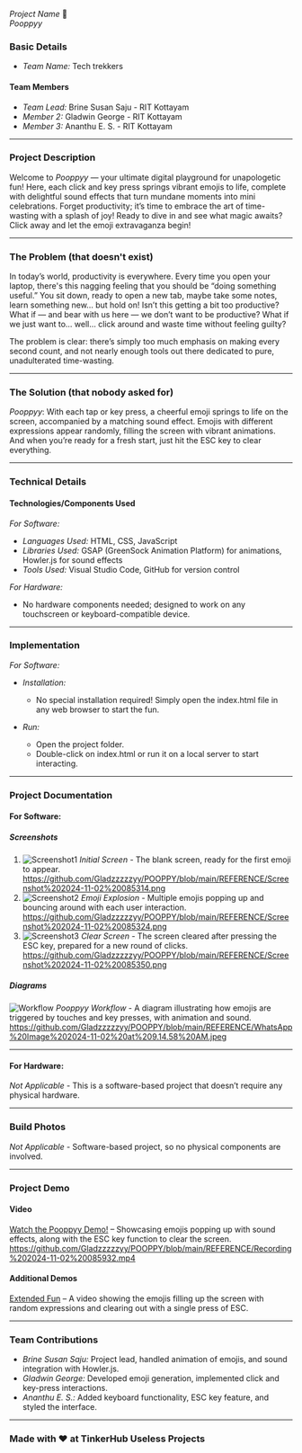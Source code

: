*Project Name* 🎯  
*Pooppyy*

### Basic Details

- *Team Name:* Tech trekkers 

#### Team Members

- *Team Lead:* Brine Susan Saju - RIT Kottayam
- *Member 2:* Gladwin George - RIT Kottayam
- *Member 3:* Ananthu E. S. - RIT Kottayam

---

### Project Description

Welcome to *Pooppyy* — your ultimate digital playground for unapologetic fun! Here, each click and key press springs vibrant emojis to life, complete with delightful sound effects that turn mundane moments into mini celebrations. Forget productivity; it’s time to embrace the art of time-wasting with a splash of joy! Ready to dive in and see what magic awaits? Click away and let the emoji extravaganza begin!

---

### The Problem (that doesn't exist)

In today’s world, productivity is everywhere. Every time you open your laptop, there's this nagging feeling that you should be “doing something useful.” You sit down, ready to open a new tab, maybe take some notes, learn something new... but hold on! Isn’t this getting a bit too productive? What if — and bear with us here — we don’t want to be productive? What if we just want to… well… click around and waste time without feeling guilty?

The problem is clear: there’s simply too much emphasis on making every second count, and not nearly enough tools out there dedicated to pure, unadulterated time-wasting.

---

### The Solution (that nobody asked for)

*Pooppyy*: With each tap or key press, a cheerful emoji springs to life on the screen, accompanied by a matching sound effect. Emojis with different expressions appear randomly, filling the screen with vibrant animations. And when you’re ready for a fresh start, just hit the ESC key to clear everything.

---

### Technical Details

#### Technologies/Components Used

*For Software:*

- *Languages Used:* HTML, CSS, JavaScript
- *Libraries Used:* GSAP (GreenSock Animation Platform) for animations, Howler.js for sound effects
- *Tools Used:* Visual Studio Code, GitHub for version control

*For Hardware:*

- No hardware components needed; designed to work on any touchscreen or keyboard-compatible device.

---

### Implementation

*For Software:*

- *Installation:*
  - No special installation required! Simply open the index.html file in any web browser to start the fun.
  
- *Run:*
  - Open the project folder.
  - Double-click on index.html or run it on a local server to start interacting.

---

### Project Documentation

#### For Software:

##### Screenshots

1. ![Screenshot1](#) *Initial Screen* - The blank screen, ready for the first emoji to appear.
 https://github.com/Gladzzzzzyy/POOPPY/blob/main/REFERENCE/Screenshot%202024-11-02%20085314.png
2. ![Screenshot2](#) *Emoji Explosion* - Multiple emojis popping up and bouncing around with each user interaction.
   https://github.com/Gladzzzzzyy/POOPPY/blob/main/REFERENCE/Screenshot%202024-11-02%20085324.png
3. ![Screenshot3](#) *Clear Screen* - The screen cleared after pressing the ESC key, prepared for a new round of clicks.
   https://github.com/Gladzzzzzyy/POOPPY/blob/main/REFERENCE/Screenshot%202024-11-02%20085350.png

##### Diagrams

![Workflow](#) *Pooppyy Workflow* - A diagram illustrating how emojis are triggered by touches and key presses, with animation and sound.
https://github.com/Gladzzzzzyy/POOPPY/blob/main/REFERENCE/WhatsApp%20Image%202024-11-02%20at%209.14.58%20AM.jpeg

---

#### For Hardware:

*Not Applicable* - This is a software-based project that doesn’t require any physical hardware.

---

### Build Photos

*Not Applicable* - Software-based project, so no physical components are involved.

---

### Project Demo

#### Video

[Watch the Pooppyy Demo!](#) – Showcasing emojis popping up with sound effects, along with the ESC key function to clear the screen.
https://github.com/Gladzzzzzyy/POOPPY/blob/main/REFERENCE/Recording%202024-11-02%20085932.mp4

#### Additional Demos

[Extended Fun](#) – A video showing the emojis filling up the screen with random expressions and clearing out with a single press of ESC.

---

### Team Contributions

- *Brine Susan Saju:* Project lead, handled animation of emojis, and sound integration with Howler.js.
- *Gladwin George:* Developed emoji generation, implemented click and key-press interactions.
- *Ananthu E. S.:* Added keyboard functionality, ESC key feature, and styled the interface.

---

### Made with ❤️ at TinkerHub Useless Projects
